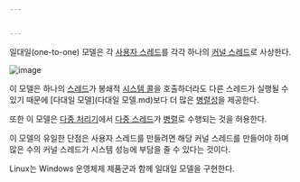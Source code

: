 ```yaml
---


---
```



일대일(one-to-one) 모델은 각 [사용자 스레드](사용자-스레드.md)를 각각 하나의 [커널 스레드](커널-스레드.md)로 사상한다.

![image](https://user-images.githubusercontent.com/116250393/213479292-68430463-9c37-4ccc-9b68-0696ae9a7555.png)

이 모델은 하나의 [스레드](스레드.md)가 봉쇄적 [시스템 콜](시스템-콜.md)을 호출하더라도 다른 스레드가 실행될 수 있기 때문에 [다대일 모델](다대일 모델.md)보다 더 많은 [병렬성](병렬성.md)을 제공한다.

또한 이 모델은 [다중 처리기](다중-처리기.md)에서 [다중 스레드](다중-스레드.md)가 [병렬](병렬.md)로 수행되는 것을 허용한다.

이 모델의 유일한 단점은 사용자 스레드를 만들려면 해당 커널 스레드를 만들어야 하며 많은 수의 커널 스레드가 시스템 성능에 부담을 줄 수 있다는 것이다.

Linux는 Windows 운영체제 제품군과 함께 일대일 모델을 구현한다.